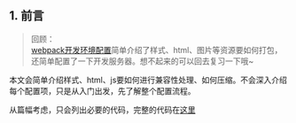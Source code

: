 ## 1. 前言

>回顾：  
>[webpack开发环境配置](https://www.yuque.com/otv29s/huanghuang/ylusyd)简单介绍了样式、html、图片等资源要如何打包，还简单配置了一下开发服务器。想不起来的可以回去复习一下哦~

本文会简单介绍样式、html、js要如何进行兼容性处理、如何压缩。不会深入介绍每个配置项，只是从入门出发，先了解整个配置流程。

从篇幅考虑，只会列出必要的代码，完整的代码在[这里](https://github.com/FE-Huang/StudyNotes/tree/master/6.%20FE%E5%B7%A5%E5%85%B7/Webpack/%E4%BB%A3%E7%A0%81/3.webpack%E7%94%9F%E4%BA%A7%E7%8E%AF%E5%A2%83%E9%85%8D%E7%BD%AE)

##
